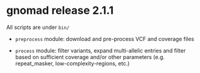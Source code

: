 # gnomad release 2.1.1


All scripts are under `bin/`  

- `preprocess` module: download and pre-process VCF and coverage files  

- `process` module: filter variants, expand multi-allelic entries and filter based on sufficient coverage and/or other parameters (e.g. repeat_masker, low-complexity-regions, etc.)
